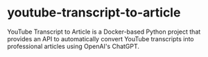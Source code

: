 # youtube-transcript-to-article
YouTube Transcript to Article is a Docker-based Python project that provides an API to automatically convert YouTube transcripts into professional articles using OpenAI's ChatGPT. 
